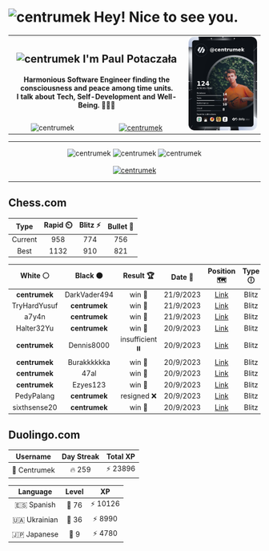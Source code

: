<h1>
  <img
    src="https://emojis.slackmojis.com/emojis/images/1531849430/4246/blob-sunglasses.gif"
    width="30"
    alt="centrumek"
  />
  Hey! Nice to see you.
</h1>

<table>
  <tbody>
    <tr>
      <td align="center" width="70%" colspan="2">
        <h2>
          <img
            src="https://raw.githubusercontent.com/MartinHeinz/MartinHeinz/master/wave.gif"
            width="30px"
            alt="centrumek"
          />
          I'm Paul Potaczała
        </h2>
        <h4>
          Harmonious Software Engineer finding the consciousness and peace among time units.
          <br/>
          I talk about Tech, Self-Development and Well-Being. 🌿🧘🚀
        </h4>
      </td>
      <td width="30%" rowspan="2">
        <a href="https://app.daily.dev/centrumek">
          <img
            src="./devcard.png"
            alt="centrumek"
          />
        </a>
      </td>
    </tr>
    <tr align="center">
      <td>
        <img
          src="https://komarev.com/ghpvc/?username=centrumek&label=visitors&color=0e75b6&style=flat"
          alt="centrumek"
        >
      </td>
      <td>
        <a href="https://stackoverflow.com/users/14496012/centrumek">
          <img
            src="https://stackoverflow.com/users/flair/14496012.png?theme=dark"
            alt="centrumek"
          >
        </a>
      </td>
    </tr>
  </tbody>
</table>

---
<div align="center">
  <img 
    src="https://github-readme-stats.vercel.app/api?username=centrumek&show_icons=true&count_private=true&theme=darcula&hide_border=true&hide=issues,contribs&bg_color=00000000"
    alt="centrumek"
  />
  <img
    src="https://github-readme-stats.vercel.app/api/top-langs/?username=centrumek&layout=compact&hide_border=true&theme=darcula&bg_color=00000000&langs_count=6&exclude_repo=air-statistic-app"
    alt="centrumek"
  />
  <img 
    src="https://github-readme-streak-stats.herokuapp.com?user=centrumek&theme=darcula&hide_border=true&background=FFFFFF00"
    alt="centrumek"
  />
  <br/>
  <br/>
  <a href="https://www.buymeacoffee.com/centrumek">
    <img
      src="https://cdn.buymeacoffee.com/buttons/v2/default-orange.png"
      height="50"
      width="210"
      alt="centrumek"
    />
  </a>
</div>

---

## Chess.com

<div align="center">
<!--START_SECTION:chessStats-->
<!-- Automatically generated with https://github.com/Balastrong/chess-stats-action -->

| Type | Rapid ⏲️ | Blitz ⚡ | Bullet 🔫 |
|:---:|:---:|:---:|:---:|
| Current | 958 | 774 | 756 |
| Best | 1132 | 910 | 821 |

| White ⚪ | Black ⚫ | Result 🏆 | Date 📅 | Position 🗺️ | Type 🕕 |
|:---:|:---:|:---:|:---:|:---:|:---:|
| **centrumek** | DarkVader494 | win 🥇 | 21/9/2023 | <a href="http://www.ee.unb.ca/cgi-bin/tervo/fen.pl?select=4k3/1R6/1p2N1p1/2b1p2p/4P2P/5K2/2r2P2/8 b - -">Link</a> | Blitz |
| TryHardYusuf | **centrumek** | win 🥇 | 21/9/2023 | <a href="http://www.ee.unb.ca/cgi-bin/tervo/fen.pl?select=r3q3/p4k1p/6p1/6B1/3b2n1/8/PP1N1PPP/R5K1 w - -">Link</a> | Blitz |
| a7y4n | **centrumek** | win 🥇 | 21/9/2023 | <a href="http://www.ee.unb.ca/cgi-bin/tervo/fen.pl?select=rn1q1b2/pp3k1p/2p3pB/3p4/4p3/2NP1P2/PPP3BP/R5K1 w - -">Link</a> | Blitz |
| Halter32Yu | **centrumek** | win 🥇 | 20/9/2023 | <a href="http://www.ee.unb.ca/cgi-bin/tervo/fen.pl?select=r7/Qp2kp1p/1P1p4/8/2Pp4/5P2/P1q3rP/2K5 w - -">Link</a> | Blitz |
| **centrumek** | Dennis8000 | insufficient ⏸️ | 20/9/2023 | <a href="http://www.ee.unb.ca/cgi-bin/tervo/fen.pl?select=8/7K/8/3k4/8/8/8/8 b - -">Link</a> | Blitz |
| **centrumek** | Burakkkkkka | win 🥇 | 20/9/2023 | <a href="http://www.ee.unb.ca/cgi-bin/tervo/fen.pl?select=4r1r1/R4R1p/k1p5/2Q1p3/4N2P/1P4P1/1P6/6K1 b - -">Link</a> | Blitz |
| **centrumek** | 47al | win 🥇 | 20/9/2023 | <a href="http://www.ee.unb.ca/cgi-bin/tervo/fen.pl?select=8/1p6/5pk1/2B3p1/8/1r4P1/2r2PKP/4R3 b - -">Link</a> | Blitz |
| **centrumek** | Ezyes123 | win 🥇 | 20/9/2023 | <a href="http://www.ee.unb.ca/cgi-bin/tervo/fen.pl?select=r1bqkbnr/ppp2ppp/8/3pn3/5P2/2N1P3/PPP3PP/R1BQKBNR b KQkq f3">Link</a> | Blitz |
| PedyPalang | **centrumek** | resigned ❌ | 20/9/2023 | <a href="http://www.ee.unb.ca/cgi-bin/tervo/fen.pl?select=rnb1k2r/3q1p2/p2p1N1p/1pp5/4P3/5Q2/PPP2PPP/R3KB1R b KQkq -">Link</a> | Blitz |
| sixthsense20 | **centrumek** | win 🥇 | 20/9/2023 | <a href="http://www.ee.unb.ca/cgi-bin/tervo/fen.pl?select=r7/pp6/1kp3b1/8/4N2P/1B3Pp1/PK6/8 w - -">Link</a> | Blitz |

<!--END_SECTION:chessStats-->
</div>

## Duolingo.com

<div align="center">
<!--START_SECTION:duolingoStats-->
<!-- Automatically generated with https://github.com/centrumek/duolingo-readme-stats-->

| Username | Day Streak | Total XP |
|:---:|:---:|:---:|
| 👤 Centrumek | 🔥 259 | ⚡ 23896 |

| Language | Level | XP |
|:---:|:---:|:---:|
| 🇪🇸 Spanish | 👑 76 | ⚡ 10126 |
| 🇺🇦 Ukrainian | 👑 36 | ⚡ 8990 |
| 🇯🇵 Japanese | 👑 9 | ⚡ 4780 |

<!--END_SECTION:duolingoStats-->
</div>
<!--
**centrumek/centrumek** is a ✨ _special_ ✨ repository because its `README.md` (this file) appears on your GitHub profile.

Here are some ideas to get you started:

- 🔭 I’m currently working on ...
- 🌱 I’m currently learning ...
- 👯 I’m looking to collaborate on ...
- 🤔 I’m looking for help with ...
- 💬 Ask me about ...
- 📫 How to reach me: ...
- 😄 Pronouns: ...
- ⚡ Fun fact: ...
-->
